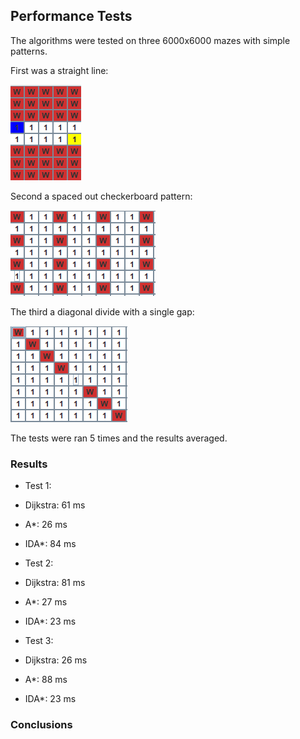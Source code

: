 ## Performance Tests

The algorithms were tested on three 6000x6000 mazes with simple patterns.

First was a straight line:

![](https://github.com/RadicalOyster/pathfinding-comparisons/blob/main/documentation/images/test1.png)

Second a spaced out checkerboard pattern:

![](https://github.com/RadicalOyster/pathfinding-comparisons/blob/main/documentation/images/test2.png)

The third a diagonal divide with a single gap:

![](https://github.com/RadicalOyster/pathfinding-comparisons/blob/main/documentation/images/test3.png)

The tests were ran 5 times and the results averaged.

### Results

* Test 1:
 * Dijkstra: 61 ms
 * A*: 26 ms
 * IDA*: 84 ms

* Test 2:
 * Dijkstra: 81 ms
 * A*: 27 ms
 * IDA*: 23 ms

* Test 3:
 * Dijkstra: 26 ms
 * A*: 88 ms
 * IDA*: 23 ms

### Conclusions

